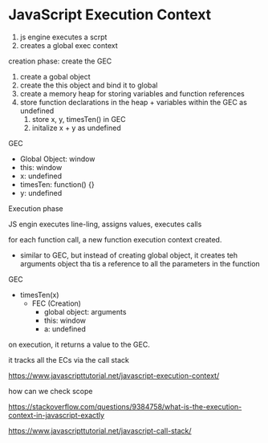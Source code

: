 # JavaScript Execution Context



1. js engine executes a scrpt
2. creates a global exec context



creation phase: create the GEC

1. create a gobal object
2. create the this object and bind it to global
3. create a memory heap for storing variables and function references
4. store function declarations in the heap + variables within the GEC as undefined
   1. store x, y, timesTen() in GEC
   2. initalize x + y as undefined

GEC

- Global Object: window
- this: window
- x: undefined
- timesTen: function() {}
- y: undefined

Execution phase

JS engin executes line-ling, assigns values, executes calls

for each function call, a new function execution context created.

- similar to GEC, but instead of creating global object, it creates teh arguments object tha tis a reference to all the parameters in the function

GEC

- timesTen(x)
  - FEC (Creation)
    - global object: arguments
    - this: window
    - a: undefined



on execution, it returns a value to the GEC.

it tracks all the ECs via the call stack

https://www.javascripttutorial.net/javascript-execution-context/

how can we check scope



https://stackoverflow.com/questions/9384758/what-is-the-execution-context-in-javascript-exactly



https://www.javascripttutorial.net/javascript-call-stack/
